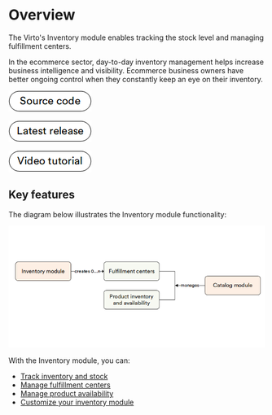 ﻿# Overview

The Virto's Inventory module enables tracking the stock level and managing fulfillment centers.

In the ecommerce sector, day-to-day inventory management helps increase business intelligence and visibility. Ecommerce business owners have better ongoing control when they constantly keep an eye on their inventory.

[![Source code](media/source_code.png)](https://github.com/VirtoCommerce/vc-module-inventory)

[![Download](media/latest_release.png)](https://github.com/VirtoCommerce/vc-module-inventory/releases)

[![video tutorial](media/video-tutorial-button.png)](https://youtu.be/LAI1ejDnze8?si=lQia2WtwY1QuxoGs)

## Key features

The diagram below illustrates the Inventory module functionality:

![Inventory Logical Overview](media/key-entities.png)

With the Inventory module, you can:

* [Track inventory and stock](managing-inventory.md)
* [Manage fulfillment centers](managing-fulfillment-centers.md)
* [Manage product availability](../catalog/setting-product-availability.md)
* [Customize your inventory module](settings.md)